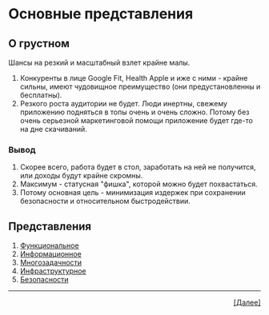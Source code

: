# Основные представления
## О грустном
Шансы на резкий и масштабный взлет крайне малы. 
1. Конкуренты в лице Google Fit, Health Apple и иже с ними - крайне сильны, имеют чудовищное преимущество (они предустановленны и бесплатны). 
2. Резкого роста аудитории не будет. Люди инертны, свежему приложению подняться в топы очень и очень сложно. Потому без очень серьезной маркетинговой помощи приложение будет где-то на дне скачиваний.
### Вывод
1. Скорее всего, работа будет в стол, заработать на ней не получится, или доходы будут крайне скромны. 
2. Максимум - статусная "фишка", которой можно будет похвастаться.
3. Потому основная цель - минимизация издержек при сохранении безопасности и относительном быстродействии.

## Представления
1.	[Функциональное](CommonViews/func.md)
2.	[Информационное](CommonViews/info.md)
3.	[Многозадачности](CommonViews/multitask.md)
4.	[Инфраструктурное](CommonViews/infrastructure.md)
5.	[Безопасности](CommonViews/safety.md)

---
<p align="right"><a href="15_Risks.md">[Далее]</p>